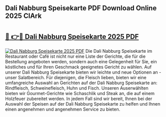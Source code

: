## Dali Nabburg Speisekarte PDF Download Online 2025 ClArk

# <h2><a href="http://gcd7rui.nevu.top/?p=Dali+Nabburg+Speisekarte">🔗 👉🔴 Dali Nabburg Speisekarte 2025 PDF</a></h2>

[![Dali Nabburg Speisekarte 2025 PDF](https://i.imgur.com/dBaPXMq.png)](http://gcd7rui.nevu.top/?p=Dali+Nabburg+Speisekarte)
Die Dali Nabburg Speisekarte im Restaurant oder Café ist nicht nur eine Liste der Gerichte, die für die Bestellung angeboten werden, sondern auch eine Gelegenheit für Sie, ein köstliches und für Ihren Geschmack geeignetes Gericht zu wählen. Auf unserer Dali Nabburg Speisekarte bieten wir leichte und neue Optionen an - unser Salatbereich. Für diejenigen, die Fleisch lieben, bieten wir eine umfangreiche Auswahl an Gerichten auf der Dali Nabburg Speisekarte an: Rindfleisch, Schweinefleisch, Huhn und Fisch. Unseren Auserwählten bieten wir Gourmet-Gerichte wie Schaschlik und Steak an, die auf einem Holzfeuer zubereitet werden. In jedem Fall sind wir bereit, Ihnen bei der Auswahl der Speisen auf der Dali Nabburg Speisekarte zu helfen und Ihnen einen angenehmen und angenehmen Service zu bieten.
